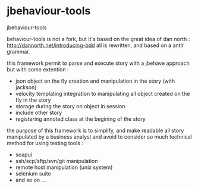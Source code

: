 jbehaviour-tools
================

jbehaviour-tools

behaviour-tools is not a fork, but it's based on the great idea of dan north : http://dannorth.net/introducing-bdd
all is rewritten, and based on a antlr grammar.

this framework permit to parse and execute story with a jbehave approach but with some extention :
- json object on the fly creation and manipulation in the story (with jackson)
- velocity templating integration to manipulating all object created on the fly in the story
- storage during the story on object in session
- include other story
- registering annoted class at the begining of the story

the purpose of this framework is to simplify, and make readable all story manipulated by a business analyst
and avoid to consider so much technical method for using testing tools :
- soapui
- ssh/scp/sftp/svn/git manipulation
- remote host manipulation (unix system)
- selenium suite
- and so on ...

